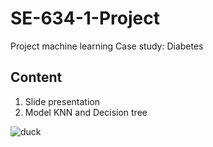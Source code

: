 # SE-634-1-Project
Project machine learning Case study: Diabetes 

## Content
1. Slide presentation
2. Model KNN and Decision tree

![duck]([https://example.com/icon.png](https://cdn-icons-png.flaticon.com/128/9867/9867908.png))
